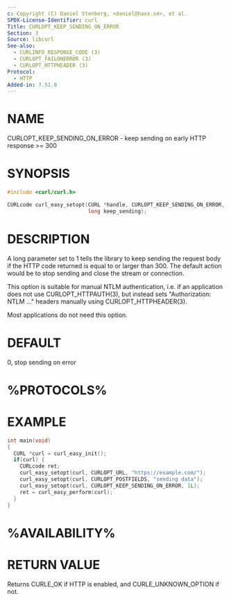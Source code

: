 ```yaml
---
c: Copyright (C) Daniel Stenberg, <daniel@haxx.se>, et al.
SPDX-License-Identifier: curl
Title: CURLOPT_KEEP_SENDING_ON_ERROR
Section: 3
Source: libcurl
See-also:
  - CURLINFO_RESPONSE_CODE (3)
  - CURLOPT_FAILONERROR (3)
  - CURLOPT_HTTPHEADER (3)
Protocol:
  - HTTP
Added-in: 7.51.0
---
```


# NAME

CURLOPT_KEEP_SENDING_ON_ERROR - keep sending on early HTTP response \>= 300

# SYNOPSIS

~~~c
#include <curl/curl.h>

CURLcode curl_easy_setopt(CURL *handle, CURLOPT_KEEP_SENDING_ON_ERROR,
                          long keep_sending);
~~~

# DESCRIPTION

A long parameter set to 1 tells the library to keep sending the request body
if the HTTP code returned is equal to or larger than 300. The default action
would be to stop sending and close the stream or connection.

This option is suitable for manual NTLM authentication, i.e. if an application
does not use CURLOPT_HTTPAUTH(3), but instead sets "Authorization: NTLM ..."
headers manually using CURLOPT_HTTPHEADER(3).

Most applications do not need this option.

# DEFAULT

0, stop sending on error

# %PROTOCOLS%

# EXAMPLE

~~~c
int main(void)
{
  CURL *curl = curl_easy_init();
  if(curl) {
    CURLcode ret;
    curl_easy_setopt(curl, CURLOPT_URL, "https://example.com/");
    curl_easy_setopt(curl, CURLOPT_POSTFIELDS, "sending data");
    curl_easy_setopt(curl, CURLOPT_KEEP_SENDING_ON_ERROR, 1L);
    ret = curl_easy_perform(curl);
  }
}
~~~

# %AVAILABILITY%

# RETURN VALUE

Returns CURLE_OK if HTTP is enabled, and CURLE_UNKNOWN_OPTION if not.
